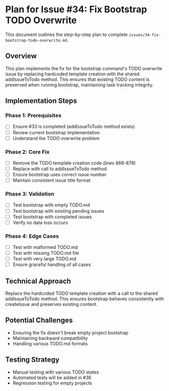 # Plan for Issue #34: Fix Bootstrap TODO Overwrite

This document outlines the step-by-step plan to complete `issues/34-fix-bootstrap-todo-overwrite.md`.

## Overview

This plan implements the fix for the bootstrap command's TODO overwrite issue by replacing hardcoded template creation with the shared addIssueToTodo method. This ensures that existing TODO content is preserved when running bootstrap, maintaining task tracking integrity.

## Implementation Steps

### Phase 1: Prerequisites
- [ ] Ensure #33 is completed (addIssueToTodo method exists)
- [ ] Review current bootstrap implementation
- [ ] Understand the TODO overwrite problem

### Phase 2: Core Fix
- [ ] Remove the TODO template creation code (lines 868-878)
- [ ] Replace with call to addIssueToTodo method
- [ ] Ensure bootstrap uses correct issue number
- [ ] Maintain consistent issue title format

### Phase 3: Validation
- [ ] Test bootstrap with empty TODO.md
- [ ] Test bootstrap with existing pending issues
- [ ] Test bootstrap with completed issues
- [ ] Verify no data loss occurs

### Phase 4: Edge Cases
- [ ] Test with malformed TODO.md
- [ ] Test with missing TODO.md file
- [ ] Test with very large TODO.md
- [ ] Ensure graceful handling of all cases

## Technical Approach
Replace the hardcoded TODO template creation with a call to the shared addIssueToTodo method. This ensures bootstrap behaves consistently with createIssue and preserves existing content.

## Potential Challenges
- Ensuring the fix doesn't break empty project bootstrap
- Maintaining backward compatibility
- Handling various TODO.md formats

## Testing Strategy
- Manual testing with various TODO states
- Automated tests will be added in #36
- Regression testing for empty projects